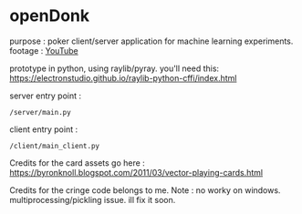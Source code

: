 # openDonk

purpose : poker client/server application for machine learning experiments.
footage : [YouTube](https://www.youtube.com/watch?v=osxyx6oaBag)

prototype in python, using raylib/pyray. you'll need this: 
https://electronstudio.github.io/raylib-python-cffi/index.html


server entry point : 
```
/server/main.py
```

client entry point : 
```
/client/main_client.py
```

Credits for the card assets go here :
https://byronknoll.blogspot.com/2011/03/vector-playing-cards.html

Credits for the cringe code belongs to me. 
Note : no worky on windows. multiprocessing/pickling issue. ill fix it soon.
